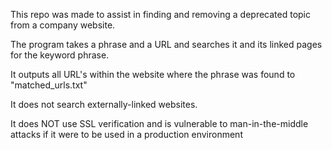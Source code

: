 This repo was made to assist in finding and removing a deprecated topic from a company website. 

The program takes a phrase and a URL and searches it and its linked pages for the keyword phrase. 

It outputs all URL's within the website where the phrase was found to "matched_urls.txt"

It does not search externally-linked websites.

It does NOT use SSL verification and is vulnerable to man-in-the-middle attacks if it were to be used in a production environment
